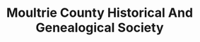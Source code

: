 ---
layout: repo
title: "Moultrie County Historical And Genealogical Society"
id: 15713
permalink: repos/15713/
---